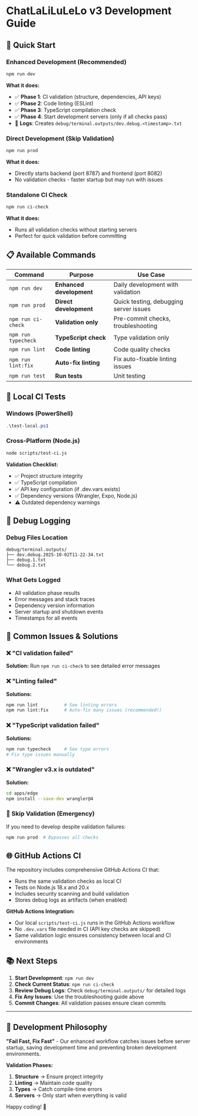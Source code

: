 # ChatLaLiLuLeLo v3 Development Guide

## 🚀 Quick Start

### Enhanced Development (Recommended)
```bash
npm run dev
```
**What it does:**
- ✅ **Phase 1**: CI validation (structure, dependencies, API keys)
- ✅ **Phase 2**: Code linting (ESLint)
- ✅ **Phase 3**: TypeScript compilation check  
- ✅ **Phase 4**: Start development servers (only if all checks pass)
- 📝 **Logs**: Creates `debug/terminal.outputs/dev.debug.<timestamp>.txt`

### Direct Development (Skip Validation)
```bash
npm run prod
```
**What it does:**
- Directly starts backend (port 8787) and frontend (port 8082)
- No validation checks - faster startup but may run with issues

### Standalone CI Check
```bash
npm run ci-check
```
**What it does:**
- Runs all validation checks without starting servers
- Perfect for quick validation before committing

## 📋 Available Commands

| Command | Purpose | Use Case |
|---------|---------|----------|
| `npm run dev` | **Enhanced development** | Daily development with validation |
| `npm run prod` | **Direct development** | Quick testing, debugging server issues |
| `npm run ci-check` | **Validation only** | Pre-commit checks, troubleshooting |
| `npm run typecheck` | **TypeScript check** | Type validation only |
| `npm run lint` | **Code linting** | Code quality checks |
| `npm run lint:fix` | **Auto-fix linting** | Fix auto-fixable linting issues |
| `npm run test` | **Run tests** | Unit testing |

## 🔧 Local CI Tests

### Windows (PowerShell)
```powershell
.\test-local.ps1
```

### Cross-Platform (Node.js)
```bash
node scripts/test-ci.js
```

**Validation Checklist:**
- ✅ Project structure integrity
- ✅ TypeScript compilation
- ✅ API key configuration (if .dev.vars exists)
- ✅ Dependency versions (Wrangler, Expo, Node.js)
- ⚠️ Outdated dependency warnings

## 🐛 Debug Logging

### Debug Files Location
```
debug/terminal.outputs/
├── dev.debug.2025-10-02T11-22-34.txt
├── debug.1.txt  
└── debug.2.txt
```

### What Gets Logged
- All validation phase results
- Error messages and stack traces
- Dependency version information  
- Server startup and shutdown events
- Timestamps for all events

## 🚨 Common Issues & Solutions

### ❌ "CI validation failed"
**Solution:** Run `npm run ci-check` to see detailed error messages

### ❌ "Linting failed"
**Solutions:**
```bash
npm run lint          # See linting errors
npm run lint:fix      # Auto-fix many issues (recommended!)
```

### ❌ "TypeScript validation failed"
**Solutions:**
```bash
npm run typecheck     # See type errors
# Fix type issues manually
```

### ❌ "Wrangler v3.x is outdated"
**Solution:**
```bash
cd apps/edge
npm install --save-dev wrangler@4
```

### 🔧 Skip Validation (Emergency)
If you need to develop despite validation failures:
```bash
npm run prod  # Bypasses all checks
```

## 🌐 GitHub Actions CI

The repository includes comprehensive GitHub Actions CI that:
- Runs the same validation checks as local CI
- Tests on Node.js 18.x and 20.x
- Includes security scanning and build validation
- Stores debug logs as artifacts (when enabled)

**GitHub Actions Integration:**
- Our local `scripts/test-ci.js` runs in the GitHub Actions workflow
- No `.dev.vars` file needed in CI (API key checks are skipped)
- Same validation logic ensures consistency between local and CI environments

## 📚 Next Steps

1. **Start Development**: `npm run dev`
2. **Check Current Status**: `npm run ci-check`  
3. **Review Debug Logs**: Check `debug/terminal.outputs/` for detailed logs
4. **Fix Any Issues**: Use the troubleshooting guide above
5. **Commit Changes**: All validation passes ensure clean commits

---

## 🎯 Development Philosophy

**"Fail Fast, Fix Fast"** - Our enhanced workflow catches issues before server startup, saving development time and preventing broken development environments.

**Validation Phases:**
1. **Structure** → Ensure project integrity  
2. **Linting** → Maintain code quality
3. **Types** → Catch compile-time errors
4. **Servers** → Only start when everything is valid

Happy coding! 🚀
